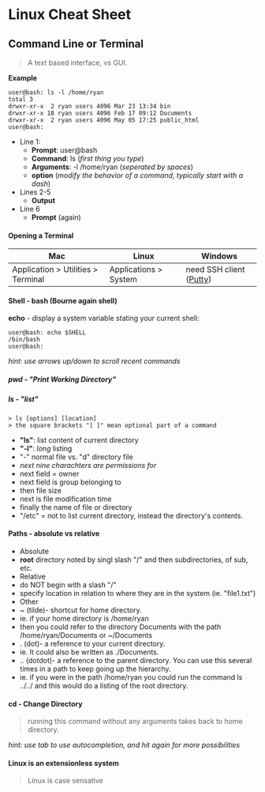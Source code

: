 # Linux Cheat Sheet

## Command Line or Terminal
> A text based interface, vs GUI.

__Example__ 
```
user@bash: ls -l /home/ryan
total 3
drwxr-xr-x  2 ryan users 4096 Mar 23 13:34 bin
drwxr-xr-x 18 ryan users 4096 Feb 17 09:12 Documents
drwxr-xr-x  2 ryan users 4096 May 05 17:25 public_html
user@bash: 
```
* Line 1:
  * __Prompt__: user@bash
  * __Command__: ls (_first thing you type_)
  * __Arguments__: -l /home/ryan (_seperated by spaces_)
   * __option__ (_modify the behavior of a command, typically start with a dash_)
* Lines 2-5
  * __Output__
* Line 6
  * __Prompt__ (again)

#### Opening a Terminal
Mac | Linux | Windows
--- | ----- | -------
Application > Utilities > Terminal | Applications > System | need SSH client ([Putty](https://www.chiark.greenend.org.uk/~sgtatham/putty/latest.html))

#### Shell - bash (Bourne again shell)
__echo__ - display a system variable stating your current shell:
```
user@bash: echo $SHELL
/bin/bash
user@bash: 
```

_*hint: use arrows up/down to scroll recent commands*_

##### pwd - "Print Working Directory"
##### ls - "list"

```
> ls [options] [location]
> the square brackets "[ ]" mean optional part of a command
```

* __"ls"__: list content of current directory
* __"-l"__: _long_ listing
 * "-" normal file vs. "d" directory file
 * *next nine charachters are permissions for*
 * next field = owner
 * next field is group belonging to
 * then file size
 * next is file modification time
 * finally the name of file or directory
* "/etc" = not to list current directory, instead the directory's contents.

#### Paths - absolute vs relative
* Absolute
 * __root__ directory noted by singl slash "/" and then subdirectories, of sub, etc.
* Relative
 * do NOT begin with a slash "/"
 * specify location in relation to where they are in the system (ie. "file1.txt")
* Other
 * ~ (tilde)- shortcut for home directory. 
  * ie. if your home directory is /home/ryan 
  * then you could refer to the directory Documents with the path /home/ryan/Documents or ~/Documents
  * . (dot)- a reference to your current directory. 
   * ie. It could also be written as ./Documents.
  * .. (dotdot)- a reference to the parent directory. You can use this several times in a path to keep going up the hierarchy. 
   * ie. if you were in the path /home/ryan you could run the command ls ../../ and this would do a listing of the root directory.
   
#### cd - Change Directory
> running this command without any arguments takes back to home directory.

_*hint: use tab to use autocompletion, and hit again for more possibilities*_

#### Linux is an extensionless system
> Linux is case sensative
